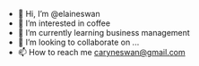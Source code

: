 - 👋 Hi, I’m @elaineswan
- 👀 I’m interested in coffee
- 🌱 I’m currently learning business management 
- 💞️ I’m looking to collaborate on ...
- 📫 How to reach me caryneswan@gmail.com

<!---
elaineswan/elaineswan is a ✨ special ✨ repository because its `README.md` (this file) appears on your GitHub profile.
You can click the Preview link to take a look at your changes.
--->
